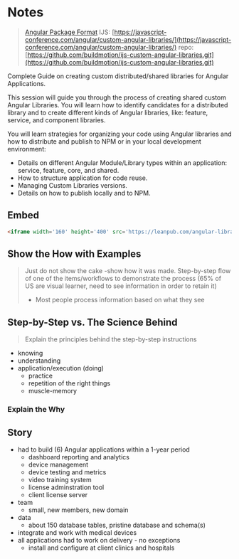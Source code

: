 # Notes

> [Angular Package Format](https://docs.google.com/document/d/1CZC2rcpxffTDfRDs6p1cfbmKNLA6x5O-NtkJglDaBVs/mobilebasic)
> IJS: [https://javascript-conference.com/angular/custom-angular-libraries/](https://javascript-conference.com/angular/custom-angular-libraries/)
> repo: [https://github.com/buildmotion/ijs-custom-angular-libraries.git](https://github.com/buildmotion/ijs-custom-angular-libraries.git)

Complete Guide on creating custom distributed/shared libraries for Angular Applications.

This session will guide you through the process of creating shared custom Angular Libraries. You will learn how to identify candidates for a distributed library and to create different kinds of Angular libraries, like: feature, service, and component libraries.

You will learn strategies for organizing your code using Angular libraries and how to distribute and publish to NPM or in your local development environment:

- Details on different Angular Module/Library types within an application: service, feature, core, and shared.
- How to structure application for code reuse.
- Managing Custom Libraries versions.
- Details on how to publish locally and to NPM.

## Embed

```html
<iframe width='160' height='400' src='https://leanpub.com/angular-libraries-the-complete-guide/embed' frameborder='0' allowtransparency='true'></iframe>
```

## Show the How with Examples

> Just do not show the cake -show how it was made. Step-by-step flow of one of the items/workflows to demonstrate the process (65% of US are visual learner, need to see information in order to retain it)
>
> - Most people process information based on what they see

## Step-by-Step vs. The Science Behind

> Explain the principles behind the step-by-step instructions

- knowing
- understanding
- application/execution (doing)
  - practice
  - repetition of the right things
  - muscle-memory

### Explain the Why

## Story

- had to build (6) Angular applications within a 1-year period
  - dashboard reporting and analytics
  - device management
  - device testing and metrics
  - video training system
  - license adminstration tool
  - client license server
- team
  - small, new members, new domain
- data
  - about 150 database tables, pristine database and schema(s)
- integrate and work with medical devices
- all applications had to work on delivery - no exceptions
  - install and configure at client clinics and hospitals